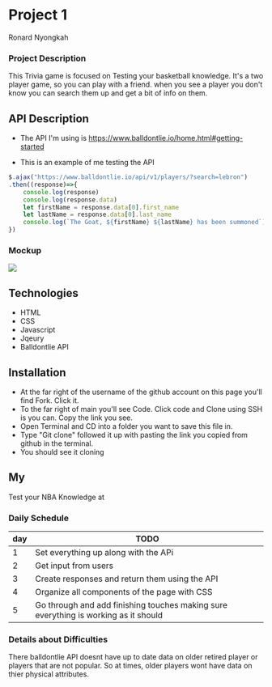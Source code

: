 # Project 1
Ronard Nyongkah

### Project Description
This Trivia game is focused on Testing your basketball knowledge. It's a two player game, so you can play with a friend. when you see a player you don't know you can search them up and get a bit of info on them.


## API Description

- The API I'm using is https://www.balldontlie.io/home.html#getting-started

- This is an example of me testing the API
``` js
$.ajax("https://www.balldontlie.io/api/v1/players/?search=lebron")
.then((response)=>{
    console.log(response)
    console.log(response.data)
    let firstName = response.data[0].first_name
    let lastName = response.data[0].last_name
    console.log(`The Goat, ${firstName} ${lastName} has been summoned`)
})
 ```
### Mockup

![](https://i.imgur.com/e6NS7L1.png)

## Technologies
* HTML
* CSS
* Javascript 
* Jqeury
* Balldontlie API

## Installation
* At the far right of the username of the github account on this page you'll find Fork. Click it.
* To the far right of main you'll see Code. Click code and Clone using SSH is you can. Copy the link you see.
* Open Terminal and CD into a folder you want to save this file in.
* Type "Git clone" followed it up with pasting the link you copied from github in the terminal.
* You should see it cloning

## My
Test your NBA Knowledge at 

### Daily Schedule
| day | TODO|
|-----|-----|
| 1 | Set everything up along with the APi|
| 2 | Get input from users|
| 3 | Create responses and return them using the API|
| 4 | Organize all components of the page with CSS|
| 5 | Go through and add finishing touches making sure everything is working as it should|


### Details about Difficulties
There balldontlie API doesnt have up to date data on older retired player or players that are 
not popular. So at times, older players wont have data on thier physical attributes.


